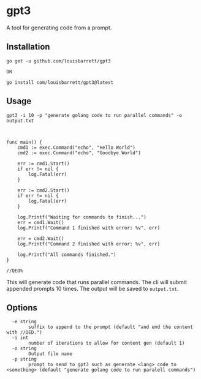 # gpt3

A tool for generating code from a prompt.

## Installation

```
go get -u github.com/louisbarrett/gpt3

OR 

go install com/louisbarrett/gpt3@latest
```

## Usage

```
gpt3 -i 10 -p "generate golang code to run parallel commands" -o output.txt



func main() {
    cmd1 := exec.Command("echo", "Hello World")
    cmd2 := exec.Command("echo", "Goodbye World")

    err := cmd1.Start()
    if err != nil {
        log.Fatal(err)
    }

    err := cmd2.Start()
    if err != nil {
        log.Fatal(err)
    }

    log.Printf("Waiting for commands to finish...")
    err = cmd1.Wait()
    log.Printf("Command 1 finished with error: %v", err)

    err = cmd2.Wait()
    log.Printf("Command 2 finished with error: %v", err)

    log.Printf("All commands finished.")
}

//QED%
```

This will generate code that runs parallel commands. The cli will submit appended prompts 10 times. The output will be saved to `output.txt`.

## Options

```
  -e string
        suffix to append to the prompt (default "and end the content with //QED.")
  -i int
        number of iterations to allow for content gen (default 1)
  -o string
        Output file name
  -p string
        prompt to send to gpt3 such as generate <lang> code to <something> (default "generate golang code to run paralell commands")
```
